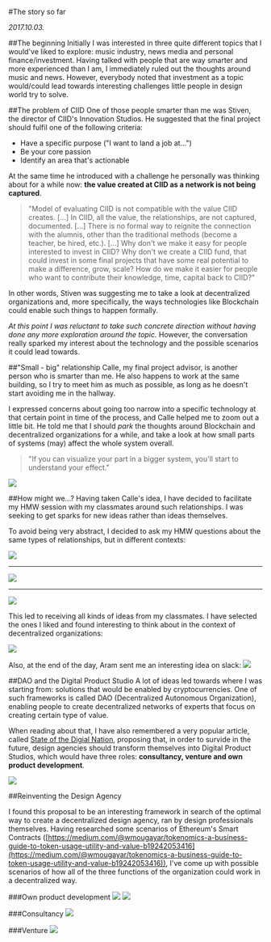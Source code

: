 #The story so far

*2017.10.03.*

##The beginning
Initially I was interested in three quite different topics that I would've liked to explore: music industry, news media and personal finance/investment. Having talked with people that are way smarter and more experienced than I am, I immediately ruled out the thoughts around music and news. However, everybody noted that investment as a topic would/could lead towards interesting challenges little people in design world try to solve.

##The problem of CIID
One of those people smarter than me was Stiven, the director of CIID's Innovation Studios. He suggested that the final project should fulfil one of the following criteria:

- Have a specific purpose ("I want to land a job at...")
- Be your core passion
- Identify an area that's actionable

At the same time he introduced with a challenge he personally was thinking about for a while now: **the value created at CIID as a network is not being captured**.

>"Model of evaluating CIID is not compatible with the value CIID creates. [...] In CIID, all the value, the relationships, are not captured, documented. [...] There is no formal way to reignite the connection with the alumnis, other than the traditional methods (become a teacher, be hired, etc.). [...] Why don't we make it easy for people interested to invest in CIID? Why don't we create a CIID fund, that could invest in some final projects that have some real potential to make a difference, grow, scale? How do we make it easier for people who want to contribute their knowledge, time, capital back to CIID?"

In other words, Stiven was suggesting me to take a look at decentralized organizations and, more specifically, the ways technologies like Blockchain could enable such things to happen formally.

*At this point I was reluctant to take such concrete direction without having done any more exploration around the topic.* However, the conversation really sparked my interest about the technology and the possible scenarios it could lead towards.

##"Small - big" relationship
Calle, my final project advisor, is another person who is smarter than me. He also happens to work at the same building, so I try to meet him as much as possible, as long as he doesn't start avoiding me in the hallway.

I expressed concerns about going too narrow into a specific technology at that certain point in time of the process, and Calle helped me to zoom out a little bit. He told me that I should *park* the thoughts around Blockchain and decentralized organizations for a while, and take a look at how small parts of systems (may) affect the whole system overall.

> "If you can visualize your part in a bigger system, you'll start to understand your effect."

![](https://i.imgur.com/PX4Vqqe.jpg)

##How might we...?
Having taken Calle's idea, I have decided to facilitate my HMW session with my classmates around such relationships. I was seeking to get sparks for new ideas rather than ideas themselves. 

To avoid being very abstract, I decided to ask my HMW questions about the same types of relationships, but in different contexts:


![](https://i.imgur.com/cPbgrE0.png)

---

![](https://i.imgur.com/UtaNJ5A.png)

---

![](https://i.imgur.com/oR0V7aU.png)



This led to receiving all kinds of ideas from my classmates. I have selected the ones I liked and found interesting to think about in the context of decentralized organizations:

![](https://i.imgur.com/bwFt3Y6.jpg)

Also, at the end of the day, Aram sent me an interesting idea on slack:
![](https://i.imgur.com/hfCxCUw.png)

##DAO and the Digital Product Studio
A lot of ideas led towards where I was starting from: solutions that would be enabled by cryptocurrencies. One of such frameworks is called DAO (Decentralized Autonomous Organization), enabling people to create decentralized networks of experts that focus on creating certain type of value. 

When reading about that, I have also remembered a very popular article, called [State of the Digial Nation](https://blog.marvelapp.com/state-of-the-digital-nation-2016/#the-digital-product-studio), proposing that, in order to survide in the future, design agencies should transform themselves into Digital Product Studios, which would have three roles: **consultancy, venture and own product development**.

![](https://i.imgur.com/RhT7NaJ.jpg)

##Reinventing the Design Agency

I found this proposal to be an interesting framework in search of the optimal way to create a decentralized design agency, ran by design professionals themselves. Having researched some scenarios of Ethereum's Smart Contracts ([https://medium.com/@wmougayar/tokenomics-a-business-guide-to-token-usage-utility-and-value-b19242053416](https://medium.com/@wmougayar/tokenomics-a-business-guide-to-token-usage-utility-and-value-b19242053416)), I've come up with possible scenarios of how all of the three functions of the organization could work in a decentralized way.

###Own product development
![](https://i.imgur.com/sNNBNTU.jpg)
![](https://i.imgur.com/A3GupFQ.jpg)

###Consultancy
![](https://i.imgur.com/KGDtAAK.jpg)

###Venture
![](https://i.imgur.com/9XkJ2qE.jpg)
